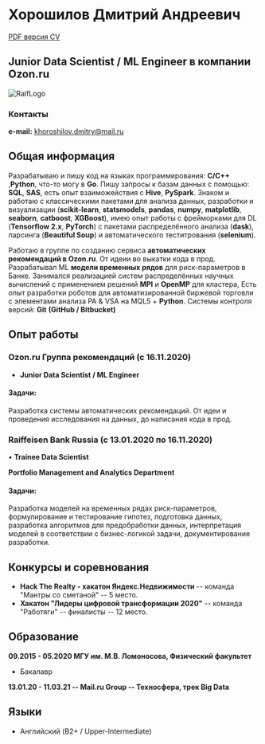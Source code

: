 
# **Хорошилов Дмитрий Андреевич**

[PDF версия CV](https://github.com/MrNeuronGamer/MrNeuronGamer.github.io/raw/master/Khoroshilov%20Dmitry%20CV.pdf)

## **Junior Data Scientist / ML Engineer в компании Ozon.ru**


![RaifLogo](https://image4.owler.com/logo/ozon_owler_20190506_085254_original.png)

### Контакты

**e-mail:**  khoroshilov.dmitry@mail.ru 


## Общая информация

Разрабатываю и пишу код на языках программирования: **С/С++** ,**Python**, что-то могу в  **Go**.
Пишу запросы к базам данных с помощью: **SQL**, **SAS**, есть опыт взаиможействия с **Hive**, **PySpark**.
Знаком и работаю с классическими пакетами для анализа данных, разработки и визуализации (**scikit-learn**,
**statsmodels**, **pandas**, **numpy**, **matplotlib**, **seaborn**, **catboost**, **XGBoost**), имею опыт работы 
с фрейморками для DL (**Tensorflow 2.x**, **PyTorch**)
с пакетами распределённого анализа (**dask**), парсинга (**Beautiful Soup**) и автоматического теститрования
(**selenium**).

Работаю в группе по созданию сервиса **автоматических рекомендаций в Ozon.ru**. От идеии во выкатки кода в прод. 
Разрабатывал ML **модели временных рядов** для риск-параметров в Банке.
Занимался реализацией систем распределённых научных вычислений с применением решений **MPI** и
**OpenMP** для кластера,
Есть опыт разработки роботов для автоматизированной биржевой торговли с элементами анализа PA &
VSA на MQL5 + **Python**.
Системы контроля версий: **Git** **(GitHub / Bitbucket)**


## Опыт работы

### **Ozon.ru Группа рекомендаций (с 16.11.2020)**
* **Junior Data Scientist / ML Engineer**

#### Задачи: 
Разработка системы автоматических рекомендаций. От идеи и проведения исследования на данных, до написания кода в прод.

### **Raiffeisen Bank Russia (с 13.01.2020  по 16.11.2020)**

• **Trainee Data Scientist**

**Portfolio Management and Analytics Department**
#### Задачи: 
Разработка моделей на временных рядах риск-параметров, формулирование и тестирование гипотез,
подготовка данных, разработка алгоритмов для предобработки данных, интерпретация моделей в
соответствии с бизнес-логикой задачи, документирование разработки.

## Конкурсы и соревнования

* **Hack The Realty - хакатон Яндекс.Недвижимости**  -- команда "Мантры со сметаной" -- 5 место.
* **Хакатон "Лидеры цифровой трансформации 2020"** -- команда "Работяги" -- финалисты -- 12 место.

## Образование

**09.2015 - 05.2020 МГУ им. М.В. Ломоносова, Физический факультет**
* Бакалавр

**13.01.20 - 11.03.21 -- Mail.ru Group -- Техносфера, трек Big Data**

## Языки

* Английский (B2+ / Upper-Intermediate)


